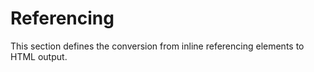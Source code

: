 # Referencing

This section defines the conversion from inline referencing elements to HTML output.
